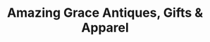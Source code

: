 ---
title: "Amazing Grace Antiques, Gifts & Apparel"
url: /childress/amazing-grace-antiques-gifts-and-apparel/
shop: gift
---